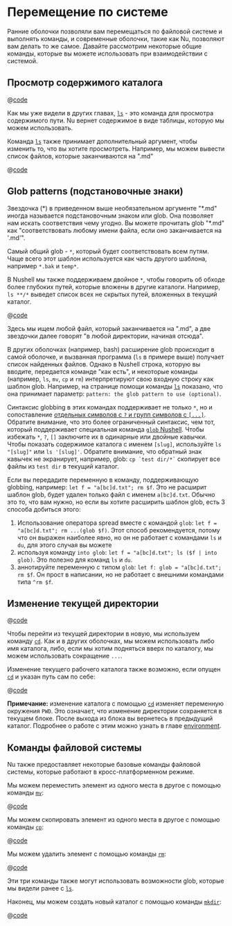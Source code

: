 # Перемещение по системе

Ранние оболочки позволяли вам перемещаться по файловой системе и выполнять команды, и современные оболочки, такие как Nu, позволяют вам делать то же самое. Давайте рассмотрим некоторые общие команды, которые вы можете использовать при взаимодействии с системой.

## Просмотр содержимого каталога

@[code](@snippets/moving_around/ls_example.sh)

Как мы уже видели в других главах, [`ls`](/commands/docs/ls.md) - это команда для просмотра содержимого пути. Nu вернет содержимое в виде таблицы, которую мы можем использовать.

Команда [`ls`](/commands/docs/ls.md) также принимает дополнительный аргумент, чтобы изменить то, что вы хотите просмотреть. Например, мы можем вывести список файлов, которые заканчиваются на ".md"

@[code](@snippets/moving_around/ls_shallow_glob_example.sh)

## Glob patterns (подстановочные знаки)

Звездочка (\*) в приведенном выше необязательном аргументе "\*.md" иногда называется подстановочным знаком или glob. Она позволяет нам искать соответствия чему угодно. Вы можете прочитать glob "\*.md" как "соответствовать любому имени файла, если оно заканчивается на '.md'".

Самый общий glob - `*`, который будет соответствовать всем путям. Чаще всего этот шаблон используется как часть другого шаблона, например `*.bak` и `temp*`.

В Nushell мы также поддерживаем двойное `*`, чтобы говорить об обходе более глубоких путей, которые вложены в другие каталоги. Например, `ls **/*` выведет список всех не скрытых путей, вложенных в текущий каталог.

@[code](@snippets/moving_around/ls_deep_glob_example.sh)

Здесь мы ищем любой файл, который заканчивается на ".md", а две звездочки далее говорят "в любой директории, начиная отсюда".

В других оболочках (например, bash) расширение glob происходит в самой оболочке, и вызванная программа (`ls` в примере выше) получает список найденных файлов. Однако в Nushell строка, которую вы вводите, передается команде "как есть", и некоторые команды (например, `ls`, `mv`, `cp` и `rm`) интерпретируют свою входную строку как шаблон glob. Например, на странице помощи команды [`ls`](https://www.nushell.sh/commands/docs/ls.html) показано, что она принимает параметр: `pattern: the glob pattern to use (optional)`.

Синтаксис globbing в этих командах поддерживает не только `*`, но и сопоставление [отдельных символов с `?` и групп символов с `[...]`](https://docs.rs/nu-glob/latest/nu_glob/struct.Pattern.html). Обратите внимание, что это более ограниченный синтаксис, чем тот, который поддерживает специальная команда [`glob` Nushell](https://www.nushell.sh/commands/docs/glob.html).
Чтобы избежать `*`, `?`, `[]` заключите их в одинарные или двойные кавычки. Чтобы показать содержимое каталога с именем `[slug]`, используйте `ls "[slug]"` или `ls '[slug]'`.
Обратите внимание, что обратный знак кавычек не экранирует, например, glob: <code>cp \`test dir/\*\`</code> скопирует все файлы из `test dir` в текущий каталог.

Если вы передадите переменную в команду, поддерживающую globbing, например: `let f = "a[bc]d.txt"; rm $f`. Это не расширит шаблон glob, будет удален только файл с именем `a[bc]d.txt`. Обычно это то, что вам нужно, но если вы хотите расширить шаблон glob, есть 3 способа добиться этого:

1. Использование оператора spread вместе с командой `glob`: `let f = "a[bc]d.txt"; rm ...(glob $f)`. Этот способ рекомендуется, потому что он выражен наиболее явно, но он не работает с командами `ls` и `du`, для этого случая вы можете
2. используя команду `into glob`: `let f = "a[bc]d.txt"; ls ($f | into glob)`. Это полезно для команд `ls` и `du`.
3. аннотируйте переменную с типом `glob`: `let f: glob = "a[bc]d.txt"; rm $f`. Он прост в написании, но не работает с внешними командами типа `^rm $f`.

## Изменение текущей директории

@[code](@snippets/moving_around/cd_example.sh)

Чтобы перейти из текущей директории в новую, мы используем команду [`cd`](/commands/docs/cd.md). Как и в других оболочках, мы можем использовать либо имя каталога, либо, если мы хотим подняться вверх по каталогу, мы можем использовать сокращение `...`.

Изменение текущего рабочего каталога также возможно, если опущен [`cd`](/commands/docs/cd.md) и указан путь сам по себе:

@[code](@snippets/moving_around/cd_without_command_example.sh)

**Примечание:** изменение каталога с помощью [`cd`](/commands/docs/cd.md) изменяет переменную окружения `PWD`. Это означает, что изменение директории сохраняется в текущем блоке. После выхода из блока вы вернетесь в предыдущий каталог. Подробнее о работе с этим можно узнать в главе [environment](./environment.md).

## Команды файловой системы

Nu также предоставляет некоторые базовые команды файловой системы, которые работают в кросс-платформенном режиме.

Мы можем переместить элемент из одного места в другое с помощью команды [`mv`](/commands/docs/mv.md):

@[code](@snippets/moving_around/mv_example.sh)

Мы можем скопировать элемент из одного места в другое с помощью команды [`cp`](/commands/docs/cp.md):

@[code](@snippets/moving_around/cp_example.sh)

Мы можем удалить элемент с помощью команды [`rm`](/commands/docs/rm.md):

@[code](@snippets/moving_around/rm_example.sh)

Эти три команды также могут использовать возможности glob, которые мы видели ранее с [`ls`](/commands/docs/ls.md).

Наконец, мы можем создать новый каталог с помощью команды [`mkdir`](/commands/docs/mkdir.md):

@[code](@snippets/moving_around/mkdir_example.sh)
